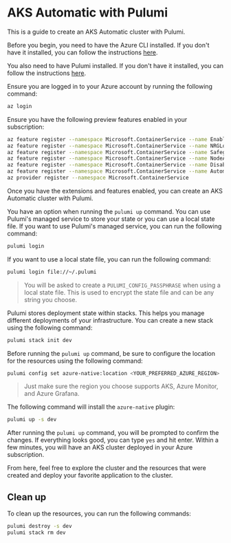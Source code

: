 # AKS Automatic with Pulumi

This is a guide to create an AKS Automatic cluster with Pulumi.

Before you begin, you need to have the Azure CLI installed. If you don't have it installed, you can follow the instructions [here](https://docs.microsoft.com/cli/azure/install-azure-cli).

You also need to have Pulumi installed. If you don't have it installed, you can follow the instructions [here](Pulumi).

Ensure you are logged in to your Azure account by running the following command:

```bash
az login
```

Ensure you have the following preview features enabled in your subscription:

```bash
az feature register --namespace Microsoft.ContainerService --name EnableAPIServerVnetIntegrationPreview
az feature register --namespace Microsoft.ContainerService --name NRGLockdownPreview
az feature register --namespace Microsoft.ContainerService --name SafeguardsPreview
az feature register --namespace Microsoft.ContainerService --name NodeAutoProvisioningPreview
az feature register --namespace Microsoft.ContainerService --name DisableSSHPreview
az feature register --namespace Microsoft.ContainerService --name AutomaticSKUPreview
az provider register --namespace Microsoft.ContainerService
```

Once you have the extensions and features enabled, you can create an AKS Automatic cluster with Pulumi.

You have an option when running the `pulumi up` command. You can use Pulumi's managed service to store your state or you can use a local state file. If you want to use Pulumi's managed service, you can run the following command:

```bash
pulumi login
```

If you want to use a local state file, you can run the following command:

```bash
pulumi login file://~/.pulumi
```

> You will be asked to create a `PULUMI_CONFIG_PASSPHRASE` when using a local state file. This is used to encrypt the state file and can be any string you choose.

Pulumi stores deployment state within stacks. This helps you manage different deployments of your infrastructure. You can create a new stack using the following command:

```bash
pulumi stack init dev
```

Before running the `pulumi up` command, be sure to configure the location for the resources using the following command:

```bash
pulumi config set azure-native:location <YOUR_PREFERRED_AZURE_REGION>
```

> Just make sure the region you choose supports AKS, Azure Monitor, and Azure Grafana.

The following command will install the `azure-native` plugin:

```bash
pulumi up -s dev
```

After running the `pulumi up` command, you will be prompted to confirm the changes. If everything looks good, you can type `yes` and hit enter. Within a few minutes, you will have an AKS cluster deployed in your Azure subscription.

From here, feel free to explore the cluster and the resources that were created and deploy your favorite application to the cluster.

## Clean up

To clean up the resources, you can run the following commands:

```bash
pulumi destroy -s dev
pulumi stack rm dev
```

